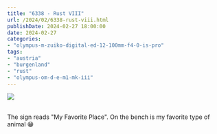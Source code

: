 ```yaml
---
title: "6338 - Rust VIII"
url: /2024/02/6338-rust-viii.html
publishDate: 2024-02-27 18:00:00
date: 2024-02-27
categories:
- "olympus-m-zuiko-digital-ed-12-100mm-f4-0-is-pro"
tags:
- "austria"
- "burgenland"
- "rust"
- "olympus-om-d-e-m1-mk-iii"
---
```

<div class="container">
<div class="center"><a target="_blank" href="https://d25zfm9zpd7gm5.cloudfront.net/1200x1200/2020/20200803_154555_lr.jpg"><img class="webfeedsFeaturedVisual" src="https://d25zfm9zpd7gm5.cloudfront.net/0600x0600/2020/20200803_154555_lr.jpg" /></a></div>
</div>
<br />

The sign reads "My Favorite Place". On the bench is my
favorite type of animal :grin:
